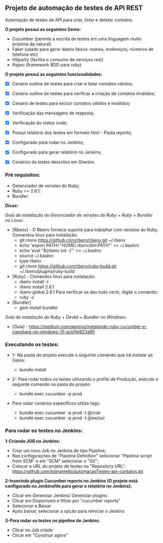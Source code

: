 ## Projeto de automação de testes de API REST

Automação de testes de API para criar, listar e deletar contatos.

**O projeto possui as seguintes Gems:**

- Cucumber (permite a escrita de testes em uma linguagem muito próxima da natural)
- Faker (usado para gerar dados falsos: nomes, endereços, números de telefone etc)
- Httparty (facilita o consumo de serviços rest)
- Rspec (framework BDD para ruby)

**O projeto possui as seguintes funcionalidades:**
- [x] Cenário outline de testes para criar e listar contatos válidos;
- [x] Cenário outline de testes para verificar a criação de contatos inválidos;
- [x] Cenário de testes para excluir contatos válidos e inválidos;
- [x] Verificação das mensagens de resposta;
- [x] Verificação do status code;
- [x] Possui relatório dos testes em formato html - Pasta reports;
- [x] Configurado para rodar no Jenkins;
- [x] Configurado para gerar relatório no Jenkins;
- [x] Cenários de testes descritos em Gherkin.


### Pré requisitos:

- Gerenciador de versões do Ruby;
- Ruby >= 2.6.1;
- Bundler.

**Dicas:**

*Guia de instalação do Gerenciador de versões do Ruby + Ruby + Bundler no Linux:*
- [Rbenv] - O Rbenv fornece suporte para trabalhar com versões do Ruby. Comandos linux para instalação:
	- git clone https://github.com/rbenv/rbenv.git ~/.rbenv
	- echo 'export PATH="$HOME/.rbenv/bin:$PATH"' >> ~/.bashrc
	- echo 'eval "$(rbenv init -)"' >> ~/.bashrc
	- source ~/.bashrc
	- type rbenv
	- git clone https://github.com/rbenv/ruby-build.git ~/.rbenv/plugins/ruby-build
- [Ruby] - Comandos linux para instalação:
	- rbenv install -l
	- rbenv install 2.6.1
	- rbenv global 2.6.1
	Para verificar se deu tudo certo, digite o comando:
	- ruby -v
- [Bundler]
	- gem install bundler

*Guia de instalação do Ruby + Devkit + Bundler no Windows:*
- [Guia] - https://medium.com/qaninja/instalando-ruby-cucumber-e-capybara-no-windows-10-acb1fe833a95


### Executando os testes:

- 1- Na pasta do projeto execute o seguinte comando que irá instalar as Gems:
	- bundle install

- 2- Para rodar todos os testes utilizando o profile de Produção, execute o seguinte comando na pasta do projeto:
	- bundle exec cucumber -p prod

- Para rodar cenários específicos utilize tags:
	- bundle exec cucumber -p prod -t @criar
    - bundle exec cucumber -p prod -t @excluir


### Para rodar os testes no Jenkins:

**1-Criando JOB no Jenkins:**
- Criar um novo Job no Jenkins do tipo Pipeline;
- Nas configurações de "Pipeline Definition" selecionar "Pipeline script from SCM" e em "SCM" selecionar o "Git";
- Colocar a URL do projeto de testes no "Repository URL": https://github.com/bianamello/automacaoTestes-api-contatos.git

**2-Inserindo plugin Cucumber reports no Jenkins (O projeto está configurado no Jenkinsfile para gerar o relatório no Jenkins):**
- Clicar em Gerenciar Jenkins/ Gerenciar plugins
- Clicar em Disponíveis e filtrar por "cucumber reports"
- Selecionar e Baixar
- Após baixar, selecionar a opção para reiniciar o Jenkins

**3-Para rodar os testes no pipeline do Jenkins:**
- Clicar no Job criado
- Clicar em "Construir agora"